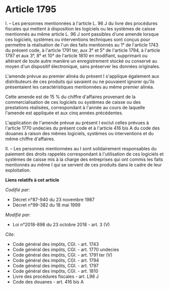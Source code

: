 # Article 1795

I. – Les personnes mentionnées à l'article L. 96 J du livre des procédures fiscales qui mettent à disposition les logiciels
ou les systèmes de caisse mentionnés au même article L. 96 J sont passibles d'une amende lorsque ces logiciels, systèmes ou
interventions techniques sont conçus pour permettre la réalisation de l'un des faits mentionnés au 1° de l'article 1743 du
présent code, à l'article 1791 ter, aux 3° et 5° de l'article 1794, à l'article 1797 et aux 3°, 8° et 10° de l'article 1810
en modifiant, supprimant ou altérant de toute autre manière un enregistrement stocké ou conservé au moyen d'un dispositif
électronique, sans préserver les données originales. 

L'amende prévue au premier alinéa du présent I s'applique également aux distributeurs de ces produits qui savaient ou ne
pouvaient ignorer qu'ils présentaient les caractéristiques mentionnées au même premier alinéa. 

Cette amende est de 15 % du chiffre d'affaires provenant de la commercialisation de ces logiciels ou systèmes de caisse ou
des prestations réalisées, correspondant à l'année au cours de laquelle l'amende est appliquée et aux cinq années
précédentes. 

L'application de l'amende prévue au présent I exclut celles prévues à l'article 1770 undecies du présent code et à l'article
416 bis A du code des douanes à raison des mêmes logiciels, systèmes ou interventions et du même chiffre d'affaires. 

II. – Les personnes mentionnées au I sont solidairement responsables du paiement des droits rappelés correspondant à
l'utilisation de ces logiciels et systèmes de caisse mis à la charge des entreprises qui ont commis les faits mentionnés au
même I qui se servent de ces produits dans le cadre de leur exploitation.

**Liens relatifs à cet article**

_Codifié par_:

  - Décret n°87-940 du 23 novembre 1987
  - Décret n°99-382 du 18 mai 1999

_Modifié par_:

  - Loi n°2018-898 du 23 octobre 2018 - art. 3 (V)

_Cite_:

  - Code général des impôts, CGI. - art. 1743
  - Code général des impôts, CGI. - art. 1770 undecies
  - Code général des impôts, CGI. - art. 1791 ter (V)
  - Code général des impôts, CGI. - art. 1794
  - Code général des impôts, CGI. - art. 1797
  - Code général des impôts, CGI. - art. 1810
  - Livre des procédures fiscales - art. L96 J
  - Code des douanes - art. 416 bis A
